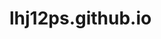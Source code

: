 # lhj12ps.github.io

 <!-- <div className="simpleText">
                      <div className="simpleTextBlock">
                        <p style={{ marginRight: "5px" }}>- </p>
                        <p>
                          SSR과 CSR의 특성을 이해하고있으며 그에 맞게 사용할 수
                          있습니다.
                        </p>
                      </div>
                      <div className="simpleTextBlock">
                        <p style={{ marginRight: "5px" }}>- </p>
                        <p>
                          리액트 비동기 관리를 이해하고있으며 redux-saga,
                          redux-thunk, react-query 사용할 수 있습니다.
                        </p>
                      </div>
                    </div> -->
